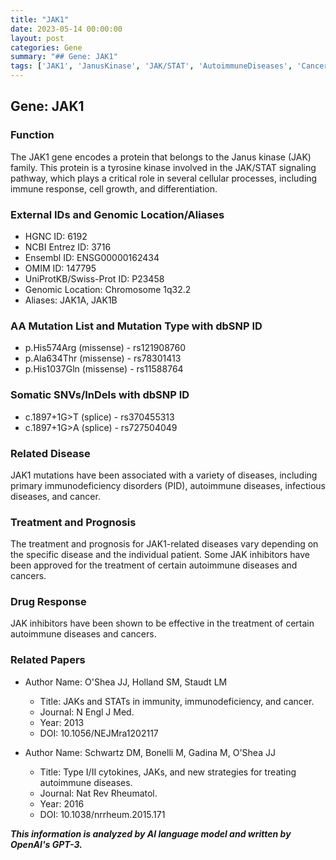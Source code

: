 ```yaml
---
title: "JAK1"
date: 2023-05-14 00:00:00
layout: post
categories: Gene
summary: "## Gene: JAK1"
tags: ['JAK1', 'JanusKinase', 'JAK/STAT', 'AutoimmuneDiseases', 'Cancer', 'JAKInhibitors', 'PrimaryImmunodeficiencyDisorders', 'GeneticMutations']
---
```


## Gene: JAK1

### Function
The JAK1 gene encodes a protein that belongs to the Janus kinase (JAK) family. This protein is a tyrosine kinase involved in the JAK/STAT signaling pathway, which plays a critical role in several cellular processes, including immune response, cell growth, and differentiation.

### External IDs and Genomic Location/Aliases
- HGNC ID: 6192
- NCBI Entrez ID: 3716
- Ensembl ID: ENSG00000162434
- OMIM ID: 147795
- UniProtKB/Swiss-Prot ID: P23458
- Genomic Location: Chromosome 1q32.2
- Aliases: JAK1A, JAK1B

### AA Mutation List and Mutation Type with dbSNP ID
- p.His574Arg (missense) - rs121908760
- p.Ala634Thr (missense) - rs78301413
- p.His1037Gln (missense) - rs11588764

### Somatic SNVs/InDels with dbSNP ID
- c.1897+1G>T (splice) - rs370455313
- c.1897+1G>A (splice) - rs727504049

### Related Disease
JAK1 mutations have been associated with a variety of diseases, including primary immunodeficiency disorders (PID), autoimmune diseases, infectious diseases, and cancer.

### Treatment and Prognosis
The treatment and prognosis for JAK1-related diseases vary depending on the specific disease and the individual patient. Some JAK inhibitors have been approved for the treatment of certain autoimmune diseases and cancers.

### Drug Response
JAK inhibitors have been shown to be effective in the treatment of certain autoimmune diseases and cancers.

### Related Papers
- Author Name: O'Shea JJ, Holland SM, Staudt LM
  - Title: JAKs and STATs in immunity, immunodeficiency, and cancer.
  - Journal: N Engl J Med.
  - Year: 2013
  - DOI: 10.1056/NEJMra1202117

- Author Name: Schwartz DM, Bonelli M, Gadina M, O'Shea JJ
  - Title: Type I/II cytokines, JAKs, and new strategies for treating autoimmune diseases.
  - Journal: Nat Rev Rheumatol.
  - Year: 2016
  - DOI: 10.1038/nrrheum.2015.171

**_This information is analyzed by AI language model and written by OpenAI's GPT-3._**